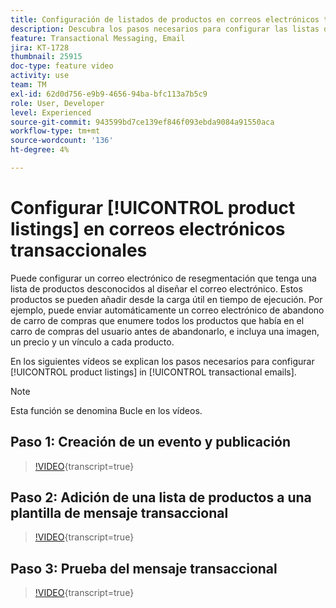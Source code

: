 ```yaml
---
title: Configuración de listados de productos en correos electrónicos transaccionales
description: Descubra los pasos necesarios para configurar las listas de productos en los correos electrónicos transaccionales.
feature: Transactional Messaging, Email
jira: KT-1728
thumbnail: 25915
doc-type: feature video
activity: use
team: TM
exl-id: 62d0d756-e9b9-4656-94ba-bfc113a7b5c9
role: User, Developer
level: Experienced
source-git-commit: 943599bd7ce139ef846f093ebda9084a91550aca
workflow-type: tm+mt
source-wordcount: '136'
ht-degree: 4%

---
```


# Configurar [!UICONTROL product listings] en correos electrónicos transaccionales

Puede configurar un correo electrónico de resegmentación que tenga una lista de productos desconocidos al diseñar el correo electrónico. Estos productos se pueden añadir desde la carga útil en tiempo de ejecución. Por ejemplo, puede enviar automáticamente un correo electrónico de abandono de carro de compras que enumere todos los productos que había en el carro de compras del usuario antes de abandonarlo, e incluya una imagen, un precio y un vínculo a cada producto.

En los siguientes vídeos se explican los pasos necesarios para configurar [!UICONTROL product listings] in [!UICONTROL transactional emails].

>[!NOTE]
>
>Esta función se denomina Bucle en los vídeos.

## Paso 1: Creación de un evento y publicación

>[!VIDEO](https://video.tv.adobe.com/v/25914?learn=on){transcript=true}

## Paso 2: Adición de una lista de productos a una plantilla de mensaje transaccional

>[!VIDEO](https://video.tv.adobe.com/v/25915?learn=on){transcript=true}

## Paso 3: Prueba del mensaje transaccional

>[!VIDEO](https://video.tv.adobe.com/v/25916?learn=on){transcript=true}
